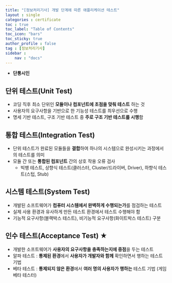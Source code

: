 ```yaml
---
title: "[정보처리기사] 개발 단계에 따른 애플리케이션 테스트"
layout : single
categories : certificate
toc : true
toc_label: "Table of Contents"
toc_icon: "bars"
toc_sticky: true
author_profile : false
tag : [정보처리기사]
sidebar :
    nav : "docs"
---
```


- **단통시인**

## 단위 테스트(Unit Test)
- 코딩 직후 최소 단위인 **모듈이나 컴포넌트에 초점을 맞춰 테스트** 하는 것
- 사용자의 요구사항을 기반으로 한 기능성 테스트를 최우선으로 수행
- 명세 기반 테스트, 구조 기반 테스트 중 **주로 구조 기반 테스트를 시행**함

## 통합 테스트(Integration Test)
- 단위 테스트가 완료된 모듈들을 **결합**하여 하나의 시스템으로 완성시키는 과정에서의 테스트를 의미
- 모듈 간 또는 **통합된 컴포넌트** 간의 상호 작용 오류 검사
  - 빅뱅 테스트, 상향식 테스트(클러스터, Cluster/드라이버, Driver), 하향식 테스트(스텁, Stub)

## 시스템 테스트(System Test)
- 개발된 소프트웨어가 **컴퓨터 시스템에서 완벽하게 수행되는가**를 점검하는 테스트
- 실제 사용 환경과 유사하게 만든 테스트 환경에서 테스트 수행해야 함
- 기능적 요구사항(블랙박스 테스트), 비기능적 요구사항(화이트박스 테스트) 구분

## 인수 테스트(Acceptance Test) ★
- 개발한 소프트웨어가 **사용자의 요구사항을 충족하는지에 중점**을 두는 테스트
- 알파 테스트 : **통제된 환경**에서 **사용자가 개발자와 함께** 확인하면서 행하는 테스트 기법
- 베타 테스트 : **통제되지 않은 환경**에서 **여러 명의 사용자가 행하는** 테스트 기법
(게임 베타 테스터)